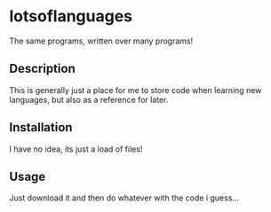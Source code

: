 # lotsoflanguages
The same programs, written over many programs!

## Description
This is generally just a place for me to store code when learning new languages, but also as a reference for later.

## Installation
I have no idea, its just a load of files!

## Usage
Just download it and then do whatever with the code i guess...
